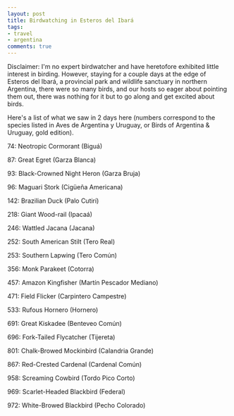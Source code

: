```yaml
---
layout: post
title: Birdwatching in Esteros del Ibará
tags:
- travel
- argentina
comments: true
---
```

Disclaimer: I'm no expert birdwatcher and have heretofore exhibited little
interest in birding. However, staying for a couple days at the edge of Esteros
del Ibará, a provincial park and wildlife sanctuary in northern Argentina,
there were so many birds, and our hosts so eager about pointing them out,
there was nothing for it but to go along and get excited about birds.

Here's a list of what we saw in 2 days here (numbers correspond to the species
listed in Aves de Argentina y Uruguay, or Birds of Argentina & Uruguay, gold
edition).

74: Neotropic Cormorant (Biguá)

87: Great Egret (Garza Blanca)

93: Black-Crowned Night Heron (Garza Bruja)

96: Maguari Stork (Cigüeña Americana)

142: Brazilian Duck (Palo Cutirí)

218: Giant Wood-rail (Ipacaá)

246: Wattled Jacana (Jacana)

252: South American Stilt (Tero Real)

253: Southern Lapwing (Tero Común)

356: Monk Parakeet (Cotorra)

457: Amazon Kingfisher (Martín Pescador Mediano)

471: Field Flicker (Carpintero Campestre)

533: Rufous Hornero (Hornero)

691: Great Kiskadee (Benteveo Común)

696: Fork-Tailed Flycatcher (Tijereta)

801: Chalk-Browed Mockinbird (Calandria Grande)

867: Red-Crested Cardenal (Cardenal Común)

958: Screaming Cowbird (Tordo Pico Corto)

969: Scarlet-Headed Blackbird (Federal)

972: White-Browed Blackbird (Pecho Colorado)


